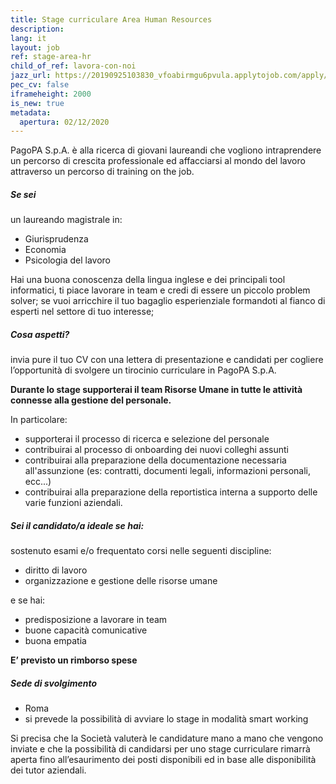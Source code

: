 ```yaml
---
title: Stage curriculare Area Human Resources
description:
lang: it
layout: job
ref: stage-area-hr
child_of_ref: lavora-con-noi
jazz_url: https://20190925103830_vfoabirmgu6pvula.applytojob.com/apply/KnSSVxIVzP/Stage-Curriculare-Area-Human-Resources
pec_cv: false
iframeheight: 2000
is_new: true
metadata:
  apertura: 02/12/2020
---
```


PagoPA S.p.A. è alla ricerca di giovani laureandi che vogliono intraprendere un percorso di crescita professionale ed affacciarsi al mondo del lavoro attraverso un percorso di training on the job.

##### Se sei

un laureando magistrale in:

- Giurisprudenza
- Economia
- Psicologia del lavoro

Hai una buona conoscenza della lingua inglese e dei principali tool informatici, ti piace lavorare in team e credi di essere un piccolo problem solver; se vuoi arricchire il tuo bagaglio esperienziale formandoti al fianco di esperti nel settore di tuo interesse;

##### Cosa aspetti?

invia pure il tuo CV con una lettera di presentazione e candidati per cogliere l’opportunità di svolgere un tirocinio curriculare in PagoPA S.p.A.

**Durante lo stage supporterai il team Risorse Umane in tutte le attività connesse alla gestione del personale.**

In particolare:

- supporterai il processo di ricerca e selezione del personale
- contribuirai al processo di onboarding dei nuovi colleghi assunti
- contribuirai alla preparazione della documentazione necessaria all'assunzione (es: contratti, documenti legali, informazioni personali, ecc...)
- contribuirai alla preparazione della reportistica interna a supporto delle varie funzioni aziendali.

##### Sei il candidato/a ideale se hai:

sostenuto esami e/o frequentato corsi nelle seguenti discipline:

- diritto di lavoro
- organizzazione e gestione delle risorse umane

e se hai:

- predisposizione a lavorare in team
- buone capacità comunicative
- buona empatia

**E’ previsto un rimborso spese**

##### Sede di svolgimento

- Roma
- si prevede la possibilità di avviare lo stage in modalità smart working

Si precisa che la Società valuterà le candidature mano a mano che vengono inviate e che la possibilità di candidarsi per uno stage curriculare rimarrà aperta fino all’esaurimento dei posti disponibili ed in base alle disponibilità dei tutor aziendali.

